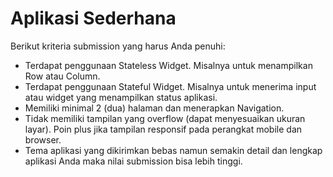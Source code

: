 # Aplikasi Sederhana
Berikut kriteria submission yang harus Anda penuhi:
- Terdapat penggunaan Stateless Widget. Misalnya untuk menampilkan Row atau Column.
- Terdapat penggunaan Stateful Widget. Misalnya untuk menerima input atau widget yang menampilkan status aplikasi.
- Memiliki minimal 2 (dua) halaman dan menerapkan Navigation.
- Tidak memiliki tampilan yang overflow (dapat menyesuaikan ukuran layar). Poin plus jika tampilan responsif pada perangkat mobile dan browser.
- Tema aplikasi yang dikirimkan bebas namun semakin detail dan lengkap aplikasi Anda maka nilai submission bisa lebih tinggi.
